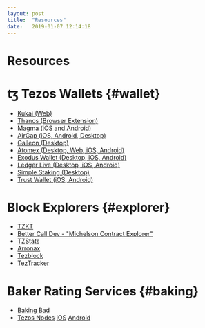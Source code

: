 ```yaml
---
layout: post
title:  "Resources"
date:   2019-01-07 12:14:18
---
```

Resources
===========

# ꜩ Tezos Wallets {#wallet}
- [Kukai (Web)](https://kukai.app/)
- [Thanos (Browser Extension)](https://thanoswallet.com)
- [Magma (iOS and Android)](https://magmawallet.io)
- [AirGap (iOS, Android, Desktop)](https://airgap.it) 
- [Galleon (Desktop)](https://galleon-wallet.tech/)
- [Atomex (Desktop, Web, iOS, Android)](https://atomex.me/)
- [Exodus Wallet (Desktop, iOS, Android)](http://exodus.io)
- [Ledger Live (Desktop, iOS, Android)](https://ledger.com/ledger-live/download)
- [Simple Staking (Desktop)](https://simplestaking.com)
- [Trust Wallet (iOS, Android)](http://trustwallet.com)

# Block Explorers {#explorer}
- [TZKT](https://tzkt.io)
- [Better Call Dev - "Michelson Contract Explorer"](https://better-call.dev/)
- [TZStats](https://tzstats.com/)
- [Arronax](https://arronax-beta.cryptonomic.tech/)
- [Tezblock](https://tezblock.io/)
- [TezTracker](https://teztracker.com/en/mainnet)


# Baker Rating Services {#baking}
- [Baking Bad](https://baking-bad.org)
- [Tezos Nodes](https://www.tezos-nodes.com/) [iOS](https://apps.apple.com/us/app/tezos-nodes/id1517012548?l=&ls=1) [Android](https://play.google.com/store/apps/details?id=com.tezosnodes.tezosnodes)
